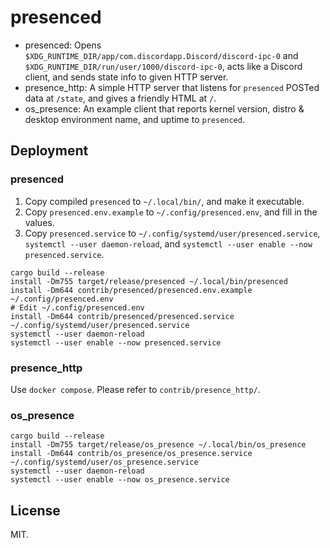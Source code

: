 # presenced

- presenced: Opens `$XDG_RUNTIME_DIR/app/com.discordapp.Discord/discord-ipc-0` and `$XDG_RUNTIME_DIR/run/user/1000/discord-ipc-0`, acts like a Discord client, and sends state info to given HTTP server.
- presence_http: A simple HTTP server that listens for `presenced` POSTed data at `/state`, and gives a friendly HTML at `/`.
- os_presence: An example client that reports kernel version, distro & desktop environment name, and uptime to `presenced`.

## Deployment

### presenced

1. Copy compiled `presenced` to `~/.local/bin/`, and make it executable.
2. Copy `presenced.env.example` to `~/.config/presenced.env`, and fill in the values.
3. Copy `presenced.service` to `~/.config/systemd/user/presenced.service`, `systemctl --user daemon-reload`, and `systemctl --user enable --now presenced.service`.

```shell
cargo build --release
install -Dm755 target/release/presenced ~/.local/bin/presenced
install -Dm644 contrib/presenced/presenced.env.example ~/.config/presenced.env
# Edit ~/.config/presenced.env
install -Dm644 contrib/presenced/presenced.service ~/.config/systemd/user/presenced.service
systemctl --user daemon-reload
systemctl --user enable --now presenced.service
```

### presence_http

Use `docker compose`. Please refer to `contrib/presence_http/`.

### os_presence

```shell
cargo build --release
install -Dm755 target/release/os_presence ~/.local/bin/os_presence
install -Dm644 contrib/os_presence/os_presence.service ~/.config/systemd/user/os_presence.service
systemctl --user daemon-reload
systemctl --user enable --now os_presence.service
```

## License

MIT.
